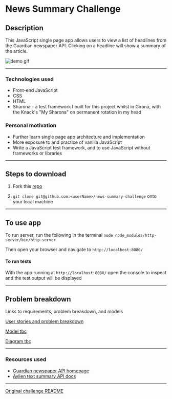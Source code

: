 News Summary Challenge
======================

## Description

This JavaScript single page app allows users to view a list of headlines from the Guardian newspaper API. Clicking on a headline will show a summary of the article.

![demo gif]()

------

### Technologies used

- Front-end JavaScript
- CSS
- HTML
- Sharona - a test framework I built for this project whilst in Girona, with the Knack's "My Sharona" on permanent rotation in my head


### Personal motivation

- Further learn single page app architecture and implementation
- More exposure to and practice of vanilla JavaScript
- Write a JavaScript test framework, and to use JavaScript without frameworks or libraries

------

## Steps to download

1. Fork this [repo](https://github.com/mattTea/news-summary-challenge)

2. `git clone git@github.com:<userName>/news-summary-challenge` onto your local machine

------

## To use app

To run server, run the following in the terminal `node node_modules/http-server/bin/http-server`

Then open your browser and navigate to `http://localhost:8080/`


#### To run tests

With the app running at `http://localhost:8080/` open the console to inspect and the test output will be displayed

------

## Problem breakdown

Links to requirements, problem breakdown, and models

[User stories and problem breakdown](https://github.com/mattTea/news-summary-challenge/blob/master/problem/problem-breakdown.md)

[Model tbc]()

[Diagram tbc]()

------

### Resources used

* [Guardian newspaper API homepage](http://open-platform.theguardian.com/documentation/)
* [Aylien text summary API docs](http://docs.aylien.com/docs/summarize)

------

[Original challenge README](https://github.com/makersacademy/news-summary-challenge/blob/master/README.md)